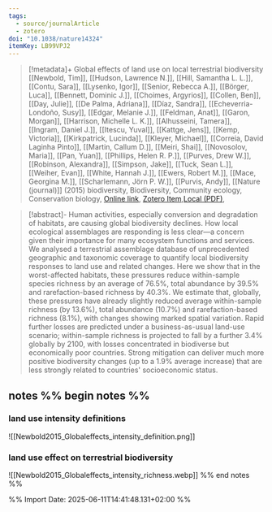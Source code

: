 ```yaml
---
tags:
  - source/journalArticle
  - zotero
doi: "10.1038/nature14324"
itemKey: LB99VPJ2
---
```

>[!metadata]+
> Global effects of land use on local terrestrial biodiversity
> [[Newbold, Tim]], [[Hudson, Lawrence N.]], [[Hill, Samantha L. L.]], [[Contu, Sara]], [[Lysenko, Igor]], [[Senior, Rebecca A.]], [[Börger, Luca]], [[Bennett, Dominic J.]], [[Choimes, Argyrios]], [[Collen, Ben]], [[Day, Julie]], [[De Palma, Adriana]], [[Díaz, Sandra]], [[Echeverria-Londoño, Susy]], [[Edgar, Melanie J.]], [[Feldman, Anat]], [[Garon, Morgan]], [[Harrison, Michelle L. K.]], [[Alhusseini, Tamera]], [[Ingram, Daniel J.]], [[Itescu, Yuval]], [[Kattge, Jens]], [[Kemp, Victoria]], [[Kirkpatrick, Lucinda]], [[Kleyer, Michael]], [[Correia, David Laginha Pinto]], [[Martin, Callum D.]], [[Meiri, Shai]], [[Novosolov, Maria]], [[Pan, Yuan]], [[Phillips, Helen R. P.]], [[Purves, Drew W.]], [[Robinson, Alexandra]], [[Simpson, Jake]], [[Tuck, Sean L.]], [[Weiher, Evan]], [[White, Hannah J.]], [[Ewers, Robert M.]], [[Mace, Georgina M.]], [[Scharlemann, Jörn P. W.]], [[Purvis, Andy]], 
> [[Nature (journal)]] (2015)
> biodiversity, Biodiversity, Community ecology, Conservation biology, 
> [Online link](https://www.nature.com/articles/nature14324), [Zotero Item](zotero://select/library/items/LB99VPJ2),[Local (PDF)](file://C:/Users/aburg/Documents/references/zotero/storage/VV6W92FN/Newbold2015_Globaleffectsa.pdf), 


>[!abstract]-
>Human activities, especially conversion and degradation of habitats, are causing global biodiversity declines. How local ecological assemblages are responding is less clear—a concern given their importance for many ecosystem functions and services. We analysed a terrestrial assemblage database of unprecedented geographic and taxonomic coverage to quantify local biodiversity responses to land use and related changes. Here we show that in the worst-affected habitats, these pressures reduce within-sample species richness by an average of 76.5%, total abundance by 39.5% and rarefaction-based richness by 40.3%. We estimate that, globally, these pressures have already slightly reduced average within-sample richness (by 13.6%), total abundance (10.7%) and rarefaction-based richness (8.1%), with changes showing marked spatial variation. Rapid further losses are predicted under a business-as-usual land-use scenario; within-sample richness is projected to fall by a further 3.4% globally by 2100, with losses concentrated in biodiverse but economically poor countries. Strong mitigation can deliver much more positive biodiversity changes (up to a 1.9% average increase) that are less strongly related to countries' socioeconomic status.

## notes %% begin notes %%

### land use intensity definitions
![[Newbold2015_Globaleffects_intensity_definition.png]]
### land use effect on terrestrial biodiversity
![[Newbold2015_Globaleffects_intensity_richness.webp]]
%% end notes %%

%% Import Date: 2025-06-11T14:41:48.131+02:00 %%
